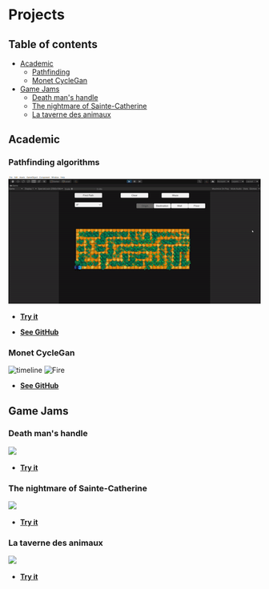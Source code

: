 # Projects
## Table of contents
* [Academic](#Academic)
  * [Pathfinding](#Pathfinding-algorithms)
  * [Monet CycleGan](#Monet-CycleGan)
* [Game Jams](#Game-Jams)
  * [Death man's handle](#Death-man's-handle)
  * [The nightmare of Sainte-Catherine](#The-nightmare-of-Sainte-Catherine)
  * [La taverne des animaux](#La-taverne-des-animaux)
  
## Academic
### Pathfinding algorithms


![](https://github.com/XavierMorin/Projects/blob/main/ezgif.com-gif-maker.gif)



* [**Try it**]()

* [**See GitHub**](https://github.com/XavierMorin/Pathfinding)
### Monet CycleGan



![timeline](https://user-images.githubusercontent.com/56797234/143079248-2e08c969-6222-4f7d-816d-b7da0df13abe.png)
![Fire](https://user-images.githubusercontent.com/56797234/143079354-9223d72c-8eda-4284-b1b2-07ee0959fb6e.png)

* [**See GitHub**](https://github.com/XavierMorin/MonetCycleGan)






## Game Jams
### Death man's handle

![](https://github.com/XavierMorin/Projects/blob/main/ezgif.com-gif-maker%20(1).gif)
<br />
* [**Try it**](https://whiskey-bar.itch.io/dead-mans-handle)

### The nightmare of Sainte-Catherine

![](https://github.com/XavierMorin/Projects/blob/main/ezgif.com-gif-maker%20(3).gif)
<br />
* [**Try it**](https://whiskey-bar.itch.io/the-nightmare-of-sainte-catherine)


### La taverne des animaux

![](https://github.com/XavierMorin/Projects/blob/main/ezgif.com-gif-maker%20(2).gif)
<br />
* [**Try it**](https://whiskey-bar.itch.io/la-taverne-des-animaux)





